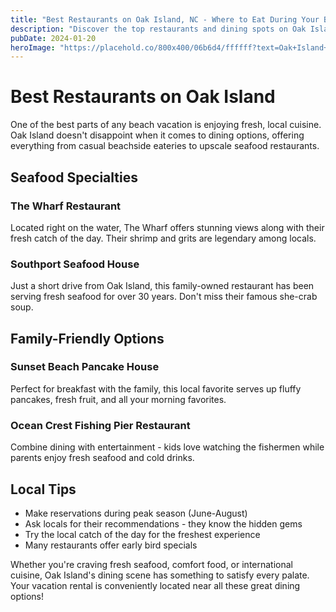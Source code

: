 ```yaml
---
title: "Best Restaurants on Oak Island, NC - Where to Eat During Your Beach Vacation"
description: "Discover the top restaurants and dining spots on Oak Island, NC. From fresh seafood to family-friendly restaurants, find the best places to eat during your Oak Island vacation. Local favorites and hidden gems included."
pubDate: 2024-01-20
heroImage: "https://placehold.co/800x400/06b6d4/ffffff?text=Oak+Island+Dining"
---
```


# Best Restaurants on Oak Island

One of the best parts of any beach vacation is enjoying fresh, local cuisine. Oak Island doesn't disappoint when it comes to dining options, offering everything from casual beachside eateries to upscale seafood restaurants.

## Seafood Specialties

### The Wharf Restaurant
Located right on the water, The Wharf offers stunning views along with their fresh catch of the day. Their shrimp and grits are legendary among locals.

### Southport Seafood House
Just a short drive from Oak Island, this family-owned restaurant has been serving fresh seafood for over 30 years. Don't miss their famous she-crab soup.

## Family-Friendly Options

### Sunset Beach Pancake House
Perfect for breakfast with the family, this local favorite serves up fluffy pancakes, fresh fruit, and all your morning favorites.

### Ocean Crest Fishing Pier Restaurant
Combine dining with entertainment - kids love watching the fishermen while parents enjoy fresh seafood and cold drinks.

## Local Tips

- Make reservations during peak season (June-August)
- Ask locals for their recommendations - they know the hidden gems
- Try the local catch of the day for the freshest experience
- Many restaurants offer early bird specials

Whether you're craving fresh seafood, comfort food, or international cuisine, Oak Island's dining scene has something to satisfy every palate. Your vacation rental is conveniently located near all these great dining options!